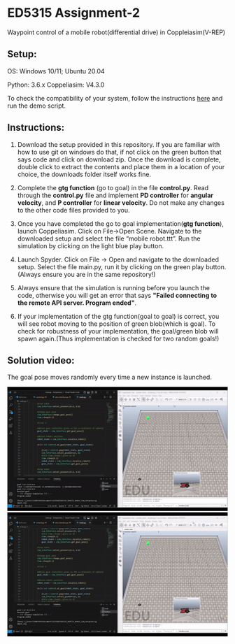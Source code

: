 # ED5315 Assignment-2
Waypoint control of a mobile robot(differential drive) in Coppleiasim(V-REP)

## Setup:
OS: Windows 10/11; Ubuntu 20.04


Python: 3.6.x
Coppeliasim: V4.3.0

To check the compatibility of your system, follow the instructions [here](https://github.com/BijoSebastian/ED5315_Mobile_Robot_Sim_Setup/tree/main/Demo) and run the demo script.

## Instructions:

  1. Download the setup provided in this repository. If you are familiar with how to use git on windows do that, if not click on the green button that says code and click on download zip. Once the download is complete, double click to extract the contents and place them in a location of your choice, the downloads folder itself works fine.

  2. Complete the **gtg function** (go to goal) in the file **control.py**. Read through the **control.py** file and implement **PD controller** for **angular velocity**, and **P controller** for **linear velocity**.  Do not make any changes to the other code files provided to you.

  3. Once you have completed the go to goal implementation(**gtg function**), launch Coppeliasim. Click on File->Open Scene. Navigate to the downloaded setup and select the file “mobile robot.ttt”. Run the simulation by clicking on the light blue play button.

  4. Launch Spyder. Click on File -> Open and navigate to the downloaded setup. Select the file main.py, run it by clicking on the green play button.(Always ensure you are in the same repository!) 

  5. Always ensure that the simulation is running before you launch the code, otherwise you will get an error that says **"Failed connecting to the remote API server. Program ended"**.

  6.	If your implementation of the gtg function(goal to goal) is correct, you will see robot moving to the position of green blob(which is goal). To check for robustness of your implementation, the goal/green blob will spawn again.(Thus implementation is checked for two random goals!)

## Solution video:
The goal pose moves randomly every time a new instance is launched.

![Solution run 1](solution/Solution1.gif)
![Solution run 2](solution/Solution2.gif)
